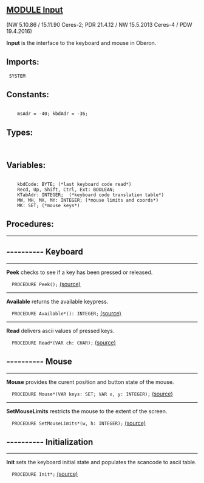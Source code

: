 
## [MODULE Input](https://github.com/io-core/Oberon/blob/main/Input.Mod)

(NW 5.10.86 / 15.11.90 Ceres-2; PDR 21.4.12 / NW 15.5.2013 Ceres-4 / PDW 19.4.2016)

**Input** is the interface to the keyboard and mouse in Oberon.


  ## Imports:
` SYSTEM`

## Constants:
```
 
    msAdr = -40; kbdAdr = -36;

```
## Types:
```


```
## Variables:
```
 
    kbdCode: BYTE; (*last keyboard code read*)
    Recd, Up, Shift, Ctrl, Ext: BOOLEAN;
    KTabAdr: INTEGER;  (*keyboard code translation table*)
    MW, MH, MX, MY: INTEGER; (*mouse limits and coords*)
    MK: SET; (*mouse keys*)

```
## Procedures:
---
## ---------- Keyboard
---
**Peek** checks to see if a key has been pressed or released.

`  PROCEDURE Peek();` [(source)](https://github.com/io-core/Oberon/blob/main/Input.Mod#L40)

---
**Available** returns the available keypress.

`  PROCEDURE Available*(): INTEGER;` [(source)](https://github.com/io-core/Oberon/blob/main/Input.Mod#L61)

---  
**Read** delivers ascii values of pressed keys.

`  PROCEDURE Read*(VAR ch: CHAR);` [(source)](https://github.com/io-core/Oberon/blob/main/Input.Mod#L70)

## ---------- Mouse
---  
**Mouse** provides the curent position and button state of the mouse.

`  PROCEDURE Mouse*(VAR keys: SET; VAR x, y: INTEGER);` [(source)](https://github.com/io-core/Oberon/blob/main/Input.Mod#L89)

---  
**SetMouseLimits** restricts the mouse to the extent of the screen.

`  PROCEDURE SetMouseLimits*(w, h: INTEGER);` [(source)](https://github.com/io-core/Oberon/blob/main/Input.Mod#L102)

## ---------- Initialization
---
**Init** sets the keyboard initial state and populates the scancode to ascii table.

`  PROCEDURE Init*;` [(source)](https://github.com/io-core/Oberon/blob/main/Input.Mod#L115)

